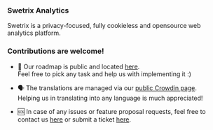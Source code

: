 ### Swetrix Analytics
Swetrix is a privacy-focused, fully cookieless and opensource web analytics platform.

### Contributions are welcome!
- 🔭 Our roadmap is public and located [here](https://github.com/orgs/Swetrix/projects/2).\
Feel free to pick any task and help us with implementing it :)

- 🗣 The translations are managed via our [public Crowdin page](https://crowdin.com/project/swetrix).\
Helping us in translating into any language is much appreciated!

- 🆘 In case of any issues or feature proposal requests, feel free to contact us [here](https://swetrix.com/contact) or submit a ticket [here](https://github.com/Swetrix/roadmap/issues).
